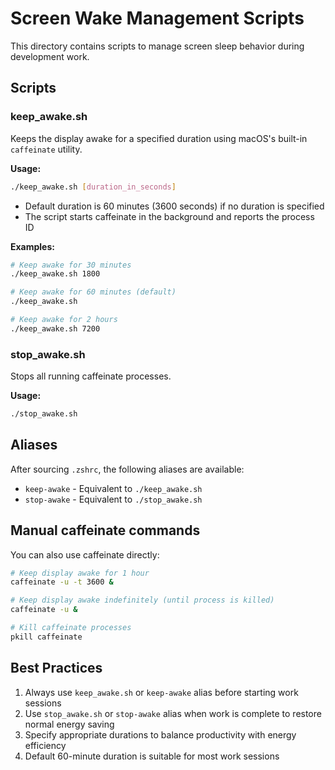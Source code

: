 # Screen Wake Management Scripts

This directory contains scripts to manage screen sleep behavior during development work.

## Scripts

### keep_awake.sh
Keeps the display awake for a specified duration using macOS's built-in `caffeinate` utility.

**Usage:**
```bash
./keep_awake.sh [duration_in_seconds]
```

- Default duration is 60 minutes (3600 seconds) if no duration is specified
- The script starts caffeinate in the background and reports the process ID

**Examples:**
```bash
# Keep awake for 30 minutes
./keep_awake.sh 1800

# Keep awake for 60 minutes (default)
./keep_awake.sh

# Keep awake for 2 hours
./keep_awake.sh 7200
```

### stop_awake.sh
Stops all running caffeinate processes.

**Usage:**
```bash
./stop_awake.sh
```

## Aliases

After sourcing `.zshrc`, the following aliases are available:

- `keep-awake` - Equivalent to `./keep_awake.sh`
- `stop-awake` - Equivalent to `./stop_awake.sh`

## Manual caffeinate commands

You can also use caffeinate directly:

```bash
# Keep display awake for 1 hour
caffeinate -u -t 3600 &

# Keep display awake indefinitely (until process is killed)
caffeinate -u &

# Kill caffeinate processes
pkill caffeinate
```

## Best Practices

1. Always use `keep_awake.sh` or `keep-awake` alias before starting work sessions
2. Use `stop_awake.sh` or `stop-awake` alias when work is complete to restore normal energy saving
3. Specify appropriate durations to balance productivity with energy efficiency
4. Default 60-minute duration is suitable for most work sessions